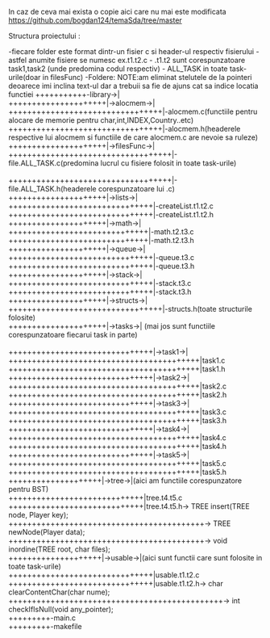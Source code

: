 In caz de ceva mai exista o copie aici care nu mai este modificata
https://github.com/bogdan124/temaSda/tree/master

Structura proiectului :

  -fiecare folder este format dintr-un fisier c si header-ul respectiv fisierului
        -astfel anumite fisiere se numesc ex.t1.t2.c
              - .t1.t2 sunt corespunzatoare task1,task2 (unde predomina codul respectiv)
              - ALL_TASK in toate task-urile(doar in filesFunc)
  -Foldere:
  NOTE:am eliminat stelutele de la pointeri deoarece imi inclina text-ul
  dar a trebuii sa fie de ajuns cat sa indice locatia functiei
+++++++++++-library->|<br/>
+++++++++++++++++++++|->alocmem->|<br/>
+++++++++++++++++++++++++++++++++|-alocmem.c(functiile pentru alocare de memorie pentru  char,int,INDEX,Country..etc)<br/>
+++++++++++++++++++++++++++++++++|-alocmem.h(headerele respective lui alocmem si functiile de care alocmem.c are nevoie sa ruleze)<br/>
+++++++++++++++++++++|->filesFunc->|<br/>
+++++++++++++++++++++++++++++++++++|-file.ALL_TASK.c(predomina lucrul cu fisiere folosit in toate task-urile)<br/>          
+++++++++++++++++++++++++++++++++++|-file.ALL_TASK.h(headerele corespunzatoare lui .c)<br/>
+++++++++++++++++++++|->lists->|<br/>
+++++++++++++++++++++++++++++++|-createList.t1.t2.c<br/>
+++++++++++++++++++++++++++++++|-createList.t1.t2.h<br/>
+++++++++++++++++++++|->math->|
++++++++++++++++++++++++++++++|-math.t2.t3.c
++++++++++++++++++++++++++++++|-math.t2.t3.h                               
+++++++++++++++++++++|->queue->|<br/>
+++++++++++++++++++++++++++++++|-queue.t3.c<br/>
+++++++++++++++++++++++++++++++|-queue.t3.h<br/>
+++++++++++++++++++++|->stack->|<br/>
+++++++++++++++++++++++++++++++|-stack.t3.c<br/>
+++++++++++++++++++++++++++++++|-stack.t3.h<br/>
+++++++++++++++++++++|->structs->|<br/>
+++++++++++++++++++++++++++++++++|-structs.h(toate structurile folosite)<br/>
+++++++++++++++++++++|->tasks->|  (mai jos sunt functiile corespunzatoare fiecarui task in parte) <br/>    
+++++++++++++++++++++++++++++++|->task1->|<br/>
+++++++++++++++++++++++++++++++++++++++++|task1.c<br/>
+++++++++++++++++++++++++++++++++++++++++|task1.h<br/>
+++++++++++++++++++++++++++++++|->task2->|<br/>
+++++++++++++++++++++++++++++++++++++++++|task2.c<br/>
+++++++++++++++++++++++++++++++++++++++++|task2.h<br/>
+++++++++++++++++++++++++++++++|->task3->|<br/>
+++++++++++++++++++++++++++++++++++++++++|task3.c<br/>
+++++++++++++++++++++++++++++++++++++++++|task3.h<br/>
+++++++++++++++++++++++++++++++|->task4->|<br/>
+++++++++++++++++++++++++++++++++++++++++|task4.c<br/>
+++++++++++++++++++++++++++++++++++++++++|task4.h<br/>
+++++++++++++++++++++++++++++++|->task5->|<br/>
+++++++++++++++++++++++++++++++++++++++++|task5.c<br/>
+++++++++++++++++++++++++++++++++++++++++|task5.h<br/>
++++++++++++++++++++|->tree->|(aici am functiile corespunzatore pentru BST)<br/>
+++++++++++++++++++++++++++++|tree.t4.t5.c<br/>
+++++++++++++++++++++++++++++|tree.t4.t5.h->    TREE insert(TREE node, Player key);<br/>
++++++++++++++++++++++++++++++++++++++++++->    TREE newNode(Player data);<br/>
++++++++++++++++++++++++++++++++++++++++++->    void inordine(TREE root, char files);<br/>
++++++++++++++++++++|->usable->|(aici sunt functii care sunt folosite in toate task-urile)<br/>
+++++++++++++++++++++++++++++++|usable.t1.t2.c<br/>
+++++++++++++++++++++++++++++++|usable.t1.t2.h->  char clearContentChar(char nume);<br/>
++++++++++++++++++++++++++++++++++++++++++++++->  int checkIfIsNull(void any_pointer);<br/>
+++++++++-main.c<br/>
+++++++++-makefile<br/>        
